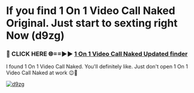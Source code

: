 # If you find 1 On 1 Video Call Naked Original. Just start to sexting right Now (d9zg)

<h3>🔴 CLICK HERE 🌐==►► <a href="https://tinyurl.com/mtbk5fxa" rel="nofollow">1 On 1 Video Call Naked Updated finder</a></h3>

I found 1 On 1 Video Call Naked. You'll definitely like. Just don't open 1 On 1 Video Call Naked at work 😉💬

[![d9zg](https://i.imgur.com/Q8WKrnY.jpeg)](https://tinyurl.com/mtbk5fxa)
